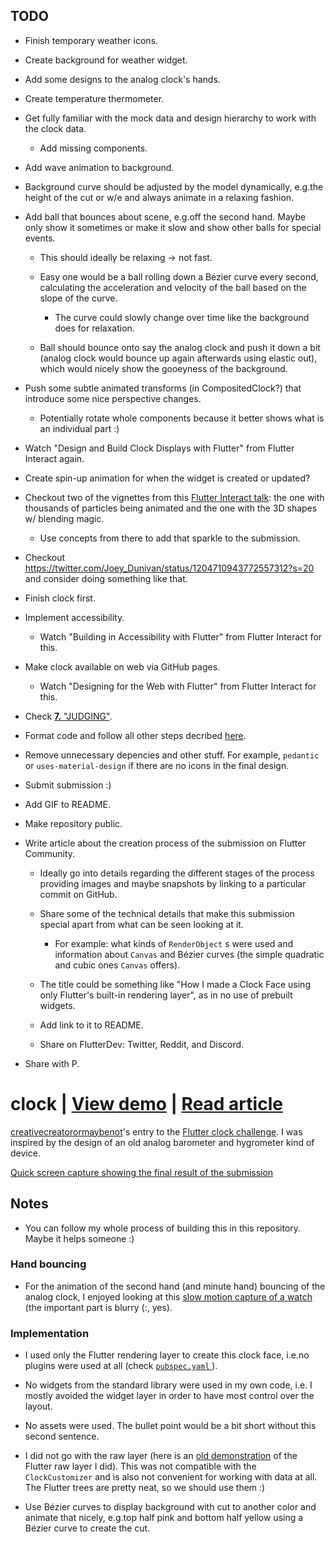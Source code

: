 ## TODO

  + Finish temporary weather icons.

  + Create background for weather widget.

  + Add some designs to the analog clock's hands.

  + Create temperature thermometer.

  + Get fully familiar with the mock data and design hierarchy to work with the clock data.

    - Add missing components.

  + Add wave animation to background.

  + Background curve should be adjusted by the model dynamically, e.g.the height of the cut or w/e and always animate in a relaxing fashion.

  + Add ball that bounces about scene, e.g.off the second hand. Maybe only show it sometimes or make it slow and show other balls for special events.

    - This should ideally be relaxing -> not fast. 

    - Easy one would be a ball rolling down a Bézier curve every second, calculating the acceleration and velocity of the ball based on the slope of the curve.     

      * The curve could slowly change over time like the background does for relaxation.

    - Ball should bounce onto say the analog clock and push it down a bit (analog clock would bounce up again afterwards using elastic out), which would nicely show the gooeyness of the background.

  + Push some subtle animated transforms (in CompositedClock?) that introduce some nice perspective changes.

    - Potentially rotate whole components because it better shows what is an individual part :)

  + Watch "Design and Build Clock Displays with Flutter" from Flutter Interact again.

  + Create spin-up animation for when the widget is created or updated? 

  + Checkout two of the vignettes from this [Flutter Interact talk](https://youtu.be/1AxXF038-lY): the one with thousands of particles being animated and the one with the 3D shapes w/ blending magic.

    - Use concepts from there to add that sparkle to the submission.

  + Checkout https://twitter.com/Joey_Dunivan/status/1204710943772557312?s=20 and consider doing something like that.

  + Finish clock first.

  + Implement accessibility.

    - Watch "Building in Accessibility with Flutter" from Flutter Interact for this. 

  + Make clock available on web via GitHub pages.

    - Watch "Designing for the Web with Flutter" from Flutter Interact for this. 

  + Check [**7.** "JUDGING"](https://docs.google.com/document/d/1ybyQCK8Sy7vrD9wuc6pbgwVkyrVZ7Rd_41r5NXGqlt8/edit?usp=sharing).

  + Format code and follow all other steps decribed [here](https://flutter.dev/clock#submissions).

  + Remove unnecessary depencies and other stuff. For example, `pedantic` or `uses-material-design` if there are no icons in the final design.

  + Submit submission :)

  + Add GIF to README.

  + Make repository public.

  + Write article about the creation process of the submission on Flutter Community.

    - Ideally go into details regarding the different stages of the process providing images and maybe snapshots by linking to a particular commit on GitHub.

    - Share some of the technical details that make this submission special apart from what can be seen looking at it.

      * For example: what kinds of `RenderObject` s were used and information about `Canvas` and Bézier curves (the simple quadratic and cubic ones `Canvas` offers).

    - The title could be something like "How I made a Clock Face using only Flutter's built-in rendering layer", as in no use of prebuilt widgets.

    - Add link to it to README.

    - Share on FlutterDev: Twitter, Reddit, and Discord.

  + Share with P.

# clock | [View demo](https://creativecreatorormaybenot.github.io/clock) | [Read article](https://medium.com/flutter-community/)

[creativecreatorormaybenot](https://github.com/creativecreatorormaybenot)'s entry to the [Flutter clock challenge](https://flutter.dev/clock).
I was inspired by the design of an old analog barometer and hygrometer kind of device.

[Quick screen capture showing the final result of the submission]()

## Notes

  + You can follow my whole process of building this in this repository. Maybe it helps someone :)

### Hand bouncing

  + For the animation of the second hand (and minute hand) bouncing of the analog clock, I enjoyed looking at this [slow motion capture of a watch](https://youtu.be/tyl7-gHRBX8?t=29) (the important part is blurry (:, yes).

### Implementation

  + I used only the Flutter rendering layer to create this clock face, i.e.no plugins were used at all (check [ `pubspec.yaml` ](https://github.com/creativecreatorormaybenot/clock/blob/master/gdr_clock/pubspec.yaml)).

  + No widgets from the standard library were used in my own code, i.e. I mostly avoided the widget layer in order to have most control over the layout.

  + No assets were used. The bullet point would be a bit short without this second sentence.

  + I did not go with the raw layer (here is an [old demonstration](https://github.com/creativecreatorormaybenot/pong) of the Flutter raw layer I did). This was not compatible with the `ClockCustomizer` and is also not convenient for working with data at all. The Flutter trees are pretty neat, so we should use them :)

  + Use Bézier curves to display background with cut to another color and animate that nicely, e.g.top half pink and bottom half yellow using a Bézier curve to create the cut.


